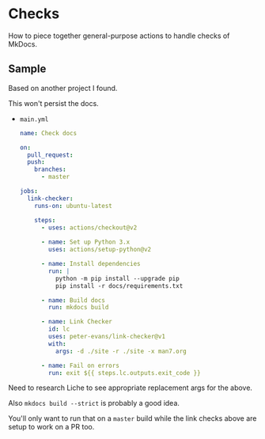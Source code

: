# Checks

How to piece together general-purpose actions to handle checks of MkDocs.


## Sample

Based on another project I found.

This won't persist the docs.

- `main.yml`
    ```yaml
    name: Check docs

    on:
      pull_request:
      push:
        branches:
          - master

    jobs:
      link-checker:
        runs-on: ubuntu-latest

        steps:
          - uses: actions/checkout@v2
          
          - name: Set up Python 3.x
            uses: actions/setup-python@v2

          - name: Install dependencies
            run: |
              python -m pip install --upgrade pip
              pip install -r docs/requirements.txt

          - name: Build docs
            run: mkdocs build

          - name: Link Checker
            id: lc
            uses: peter-evans/link-checker@v1
            with:
              args: -d ./site -r ./site -x man7.org

          - name: Fail on errors
            run: exit ${{ steps.lc.outputs.exit_code }}
    ```

Need to research Liche to see appropriate replacement args for the above.

Also `mkdocs build --strict` is probably a good idea.

You'll only want to run that on a `master` build while the link checks above are setup to work on a PR too.
